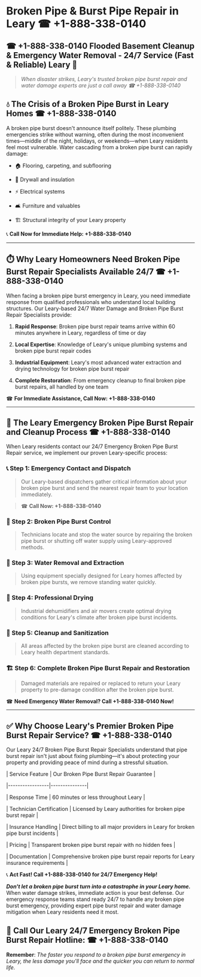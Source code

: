 # Broken Pipe & Burst Pipe Repair in Leary ☎ +1-888-338-0140  
## ☎ +1-888-338-0140 Flooded Basement Cleanup & Emergency Water Removal - 24/7 Service (Fast & Reliable) Leary 🚨  

> *When disaster strikes, Leary's trusted broken pipe burst repair and water damage experts are just a call away ☎ +1-888-338-0140*  

## 💧 The Crisis of a Broken Pipe Burst in Leary Homes ☎ +1-888-338-0140  

A broken pipe burst doesn't announce itself politely. These plumbing emergencies strike without warning, often during the most inconvenient times—middle of the night, holidays, or weekends—when Leary residents feel most vulnerable. Water cascading from a broken pipe burst can rapidly damage:  

* 🏠 Flooring, carpeting, and subflooring  
* 🧱 Drywall and insulation  
* ⚡ Electrical systems  
* 🛋️ Furniture and valuables  
* 🏗️ Structural integrity of your Leary property  

📞 **Call Now for Immediate Help: +1-888-338-0140**  

---  

## ⏱️ Why Leary Homeowners Need Broken Pipe Burst Repair Specialists Available 24/7 ☎ +1-888-338-0140  

When facing a broken pipe burst emergency in Leary, you need immediate response from qualified professionals who understand local building structures. Our Leary-based 24/7 Water Damage and Broken Pipe Burst Repair Specialists provide:  

1. **Rapid Response**: Broken pipe burst repair teams arrive within 60 minutes anywhere in Leary, regardless of time or day  
2. **Local Expertise**: Knowledge of Leary's unique plumbing systems and broken pipe burst repair codes  
3. **Industrial Equipment**: Leary's most advanced water extraction and drying technology for broken pipe burst repair  
4. **Complete Restoration**: From emergency cleanup to final broken pipe burst repairs, all handled by one team  

☎ **For Immediate Assistance, Call Now: +1-888-338-0140**  

---  

## 🔧 The Leary Emergency Broken Pipe Burst Repair and Cleanup Process ☎ +1-888-338-0140  

When Leary residents contact our 24/7 Emergency Broken Pipe Burst Repair service, we implement our proven Leary-specific process:  

### 📞 Step 1: Emergency Contact and Dispatch  
> Our Leary-based dispatchers gather critical information about your broken pipe burst and send the nearest repair team to your location immediately.  
> ☎ **Call Now: +1-888-338-0140**  

### 🚿 Step 2: Broken Pipe Burst Control  
> Technicians locate and stop the water source by repairing the broken pipe burst or shutting off water supply using Leary-approved methods.  

### 🌊 Step 3: Water Removal and Extraction  
> Using equipment specially designed for Leary homes affected by broken pipe bursts, we remove standing water quickly.  

### 💨 Step 4: Professional Drying  
> Industrial dehumidifiers and air movers create optimal drying conditions for Leary's climate after broken pipe burst incidents.  

### 🧼 Step 5: Cleanup and Sanitization  
> All areas affected by the broken pipe burst are cleaned according to Leary health department standards.  

### 🏗️ Step 6: Complete Broken Pipe Burst Repair and Restoration  
> Damaged materials are repaired or replaced to return your Leary property to pre-damage condition after the broken pipe burst.  

☎ **Need Emergency Water Removal? Call +1-888-338-0140 Now!**  

---  

## ✅ Why Choose Leary's Premier Broken Pipe Burst Repair Service? ☎ +1-888-338-0140  

Our Leary 24/7 Broken Pipe Burst Repair Specialists understand that pipe burst repair isn't just about fixing plumbing—it's about protecting your property and providing peace of mind during a stressful situation.  

| Service Feature | Our Broken Pipe Burst Repair Guarantee |  
|-----------------|---------------|  
| Response Time | 60 minutes or less throughout Leary |  
| Technician Certification | Licensed by Leary authorities for broken pipe burst repair |  
| Insurance Handling | Direct billing to all major providers in Leary for broken pipe burst incidents |  
| Pricing | Transparent broken pipe burst repair with no hidden fees |  
| Documentation | Comprehensive broken pipe burst repair reports for Leary insurance requirements |  

📞 **Act Fast! Call +1-888-338-0140 for 24/7 Emergency Help!**  

***Don't let a broken pipe burst turn into a catastrophe in your Leary home.*** When water damage strikes, immediate action is your best defense. Our emergency response teams stand ready 24/7 to handle any broken pipe burst emergency, providing expert pipe burst repair and water damage mitigation when Leary residents need it most.  

## 📱 Call Our Leary 24/7 Emergency Broken Pipe Burst Repair Hotline: ☎ +1-888-338-0140  

**Remember**: *The faster you respond to a broken pipe burst emergency in Leary, the less damage you'll face and the quicker you can return to normal life.*